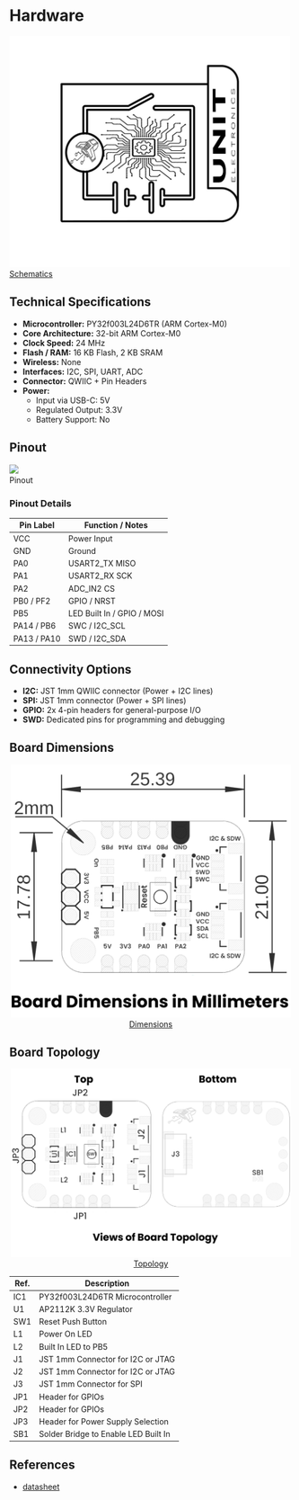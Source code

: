 # Hardware


<a href="./unit_schematic_v_0_0_1_ue0102_PY32f003L24D6TR_devlab.pdf"><img src="resources/Schematics_icon.jpg?raw=false" width="500px"><br/> Schematics</a>


## Technical Specifications

- **Microcontroller:** PY32f003L24D6TR (ARM Cortex-M0)
- **Core Architecture:** 32-bit ARM Cortex-M0
- **Clock Speed:** 24 MHz
- **Flash / RAM:** 16 KB Flash, 2 KB SRAM
- **Wireless:** None
- **Interfaces:** I2C, SPI, UART, ADC
- **Connector:** QWIIC + Pin Headers
- **Power:**
  - Input via USB-C: 5V
  - Regulated Output: 3.3V
  - Battery Support: No


##  Pinout

<a ><img src="./resources/Pinout_icon.jpg?raw=false" width="500px"><br/> Pinout</a>

### **Pinout Details**

| Pin Label | Function / Notes                |
|-----------|------------------|
| VCC       | Power Input     | 
| GND       | Ground          |
| PA0      |  USART2_TX  MISO  |
| PA1      |  USART2_RX  SCK |
| PA2      | ADC_IN2      CS|
| PB0  / PF2    |  GPIO / NRST    |
| PB5      | LED Built In / GPIO / MOSI     |
| PA14 / PB6    | SWC /  I2C_SCL   |
| PA13 / PA10    | SWD /  I2C_SDA   |


## Connectivity Options

- **I2C:** JST 1mm QWIIC connector (Power + I2C lines)
- **SPI:** JST 1mm connector (Power + SPI lines)
- **GPIO:** 2x 4-pin headers for general-purpose I/O
- **SWD:** Dedicated pins for programming and debugging

## Board Dimensions

<div align="center">
<a href="./resources/unit_dimension_v_0_0_1_ue0102_PY32f003L24D6TR_devlab.png"><img src="./resources/unit_dimension_v_0_0_1_ue0102_PY32f003L24D6TR_devlab.png" width="500px"><br/>Dimensions</a>
</div>

## Board Topology
<div align="center">
<a href="./resources/unit_topology_v_0_0_1_ue0102_PY32f003L24D6TR_devlab.png"><img src="./resources/unit_topology_v_0_0_1_ue0102_PY32f003L24D6TR_devlab.png" width="500px"><br/>Topology</a>

| Ref.  | Description                                                                 |
|-------|-----------------------------------------------------------------------------|
| IC1   | PY32f003L24D6TR Microcontroller                                             |
| U1    | AP2112K 3.3V Regulator                                                      |
| SW1   | Reset Push Button                                                           |
| L1    | Power On LED                                                                |
| L2    | Built In LED to PB5                                                         |
| J1    | JST 1mm Connector for I2C or JTAG                                           |
| J2    | JST 1mm Connector for I2C or JTAG                                           |
| J3    | JST 1mm Connector for SPI                                                   |
| JP1   | Header for GPIOs                                                            |
| JP2   | Header for GPIOs                                                            |
| JP3   | Header for Power Supply Selection                                           |
| SB1   | Solder Bridge to Enable LED Built In                                        |
</div>



## References
- [datasheet](https://download.py32.org/Datasheet/en/PY32F003_Datasheet_Rev1.7.pdf)
